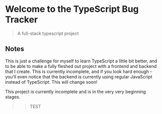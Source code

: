 # Welcome to the TypeScript Bug Tracker
> A full-stack typescript project


## Notes
This is just a challenge for myself to learn TypeScript a little bit better, and to be able to make a fully fleshed out project with a frontend and backend that I create. This is currently incomplete, and if you look hard enough - you'll even notice that the backend is currently using regular JavaScript instead of TypeScript. This will change soon!

This project is currently incomplete and is in the very very beginning stages.

>>TEST